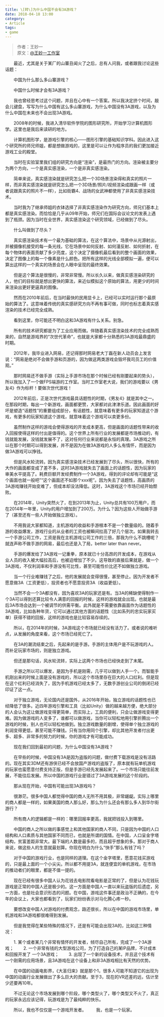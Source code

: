 ```yaml
---
title: \[转\]为什么中国不会有3A游戏？
date: 2018-04-18 13:00
category:
- Article
tags:
- game
---
```

>作者：王妙一  
>原文：[@王妙一工作室](https://weibo.com/5670174557/GcoMTaB5m?type=repost)

　　最近，尤其是关于某厂的山寨丑闻火了之后，总有人问我，或者跟我讨论这些话题：

　　中国为什么那么多山寨游戏？

　　中国什么时候才会有3A游戏？

　　我也曾经思考过这个问题，并且在心中有一个答案。所以我决定挤个时间，敲会儿键盘，写写为什么中国有这么多山寨游戏，为什么中国没有3A游戏，以及为什么中国在未来也不会出现3A游戏。

　　2008年的时候，我进入清华软件学院的图形研究所，开始学习计算机图形学。这里也是我后来读研的地方。

　　计算机图形学，是游戏引擎的核心——图形引擎的基础知识学科。因此进入这个研究所的师兄师姐，都是想做游戏的，这里是可以让作为程序员的我们更加接近游戏工业的殿堂。

　　当时在实验室里我们组的研究方向是“渲染”，是最热门的方向。渲染被主要分为两个方向，一个是真实感渲染，一个是非真实感渲染。

​　　简单来说，真实感渲染就是研究怎么把一个3D场景渲染得和真实的照片一样，而非真实感渲染就是研究怎么把一个3D场景/照片/视频渲染成跟画一样（或者说跟真实的照片不一样），比如街霸4、战场的女武神都使用了非真实感渲染技术。

　　当时我为了继承师姐的衣钵选择了非真实感渲染作为研究方向，师兄们基本上都是真实感渲染。而恰恰是几乎从09年开始，师兄们在国际会议论文的发表上遇到了瓶颈。因为当时在全世界，真实感渲染这个研究领域，已经做到了尽头。

　　什么叫做到了尽头？

　　真实感渲染技术有一个最为基础的算法，在这个算法中，场景中从光源射出，并被摄像机接受的每一条光线，它在场景中如何反射、如何漫反射、如何折射，在每个物体的表面贡献了多少亮度，这个决定了摄像机最后看到的整个画面的效果，决定了图像上的每一个像素是什么颜色。把所有这样的光线全部模拟一遍，便可以算出这样的一个真实的场景会在人眼中呈现的最终效果。

　　但是这个算法是很慢的，非常非常慢。所以长久以来，做真实感渲染研究的人，他们的目标就是想出更快的算法，来近似模拟这个原始的算法，用更少的时间来渲染出更好更逼真的图像。

　　然而在2010年前后，在当时最快的民用显卡上，已经可以实时运行那个最原始的算法了。这意味着传统的真实感研究方向不再有事可做，同时也标志着真实感渲染的技术已经完全成熟。

　　看到这里，你可能还不明白这和3A游戏有什么关系。别急。

　　所有的技术研究都是为了工业应用而做。伴随着真实感渲染技术的完全成熟而来的，自然是游戏界的“次世代革命”，也就是大家都十分熟悉的3A游戏最鼎盛的时期。

　　2012年，我毕业进入网易，还记得那时网易老大丁磊在新人动员会上发言说：“网易是绝对不会做手游和页游的，因为做这两类游戏会毁坏我司员工的价值观。”

　　那时网易还不做手游（实际上手游市场在那个时候已经有刚要起来的势头），所以我加入了一个做FPS端游的工作室。当时工作室老大说，我们的游戏要以《男友4》作为标杆！要做次世代游戏！

　　2012年前后，正是次世代游戏最具话题性的时期，《男友4》就是其中之一。在那段时期，每出一个新游戏，画面都更赞，大家都对此津津乐道。因此画面的好坏是塑造“话题性”的重要组成部分，有话题性，就意味着有更多的玩家知道这个游戏，有更多的玩家知道这个游戏，就意味着这个游戏可以卖更多份。

　　虽然制作这样的游戏会使得游戏的开发成本更高，但是画面的话题性带来的收入回报使得这样的付出是值得的。这个世界上所有行业的发展都是市场推动的，有钱就能发展，没钱就发展不了，这对任何行业来说都是永恒的真理。3A游戏之所以在那个时期可以得到发展，并不是因为在做3A游戏的人多么有情怀，而是因为做3A游戏可以挣钱。

　　但是风水轮流转。因为真实感渲染技术已经发展到了尽头，所以很快，所有的大作的画面都变成了差不多，这时3A游戏就失去了画面上的话题性，因为玩家的审美水平提高了。耗费巨额开发经费制作一个3A游戏，得到的评论却有可能是“这个画面也就一般吧”“这个画面还不如那个xxx呢”。因为失去了话题性，高画质的3A游戏赚钱开始变难了，但成本却没法降低。这时，3A游戏这个市场已经开始颓败。

　　在2014年，Unity突然火了，在到2013年为止，Unity总共有100万用户，而在2014年一年里，Unity的用户增加到了200万。为什么？因为这些人开始做手游了（甚至还有一些人开始做独立游戏）。

　　不用我说大家都知道，主机游戏的收益和手游根本不是一个数量级的。随着手游的收益爆发，游戏行业的从业者的工资也被瞬间拉高了好几个层次。如果我转去一个手游公司工作，工资是我在主机游戏公司工作的三倍，那我为什么不跳槽呢？就连声称不做手游的网易，最后也还是入了局，better later than never。

　　手游的爆发给了3A游戏一记重拳，原本就已十分高昂的开发成本，在游戏从业人员的收入被大幅拉高后，也被迫增加了不少。这导致的直接后果就是，做一个3A游戏，不仅利润率和手游没有可比性，甚至可能性价比还不如做独立游戏。

　　当一个行业难赚钱了之后，他的发展就会变得很慢，甚至停止。因为开发者不愿意做3A（工资更低），投资者也不愿意投资3A（收益更低）。

　　当然不会一个3A都没有，因为喜欢3A的玩家还是有。当3A的稀缺使得制作一个3A可以得到还算比较令人满意的回报的时候，这样的游戏就会出现。也就是最后3A市场会达到一个被调节的供需平衡。此外就是不需要依靠画面作为话题性的3A游戏，比如各种年货，它可以通过其他方面的话题性（比如系列的忠实玩家买单）获得不错的回报，这样的游戏也是比较容易存续的。

　　所以，在2014年的时候，3A游戏这个市场就已经没有活力了。或者说的难听点，从发展的角度来看，这个市场已经死亡了。

　　在3A的潮流结束之后，先起来的是手游。手游的主体用户是不玩游戏的人。而补足玩家市场的，则是独立游戏。

　　但还是那句话，风水轮流转，实际上这两个市场也已经快走到了末尾。

　　手游之所以可以爆发，是因为手机是刚需，几乎可以做到人手一个。而智能手机刚出来的时候上面是没有游戏的，所以这个市场里存在巨大的人口红利。但是现在这个红利已经消失了，因为手机游戏已经太多了，无数手游创业公司的倒闭已经印证了这一点。

　　对于独立游戏，无论国内还是国外，从2016年开始，独立游戏的话题性也已经降低了很多。近四年游戏引擎和工具（比如Unity）做的越来越方便，绝大部分的人会认为这让做游戏变得更简单，而实际上，工具的便利，只会让做游戏变得更难。因为做游戏的人变多了，谁都可以做游戏，当你可以轻松地用引擎折腾出一个游戏的时候，别人也可以轻松地做到。独立游戏数量的剧增，使得单个独立游戏的利润变得更低，甚至可能不赚钱。只有当你用同个引擎，却比其他开发者付出更多、超多、非常多的努力的时候，你的游戏才有可能成功。

　　现在我们回到最初的问题，为什么中国没有3A游戏？

　　在早些的时候，中国没有3A是因为盗版的问题，做付费下载游戏是没有活路的。现在其实3DM还有游侠已经不会放国产游戏的盗版了，原本就有玩单机游戏的玩家也蛮愿意付费支持正版，但是手游已经先发展起来了。一个市场只能往前发展，不能往后发展。所以中国的游戏行业是错过了3A游戏发展的这个阶段的。

　　那从现在开始，中国有可能出现3A游戏吗？

　　很渺茫。很多中国人都觉得中国的商人无所不用其极，非常龌龊。实际上哪里的商人都是一样的，如果美国的商人那么好，那么为什么还会有那么多人到华尔街游行？

　　所有商人的逻辑都是一样的：哪里回报率更高，我就把钱投入到哪里。

　　中国的商人之所以做的事感觉上和其他国家的商人不同，只是因为中国的人口结构和人口素质与其他国家不同而已，也就是所谓的国情。在中国，人口呈金字塔结构，贫富差距非常大。最下端的人数是最多的，而且超乎想象的多。那对于商人来说，做这些人的生意就最划算。你现在明白为什么“快手”那么有钱了吗？

　　对于中国的游戏行业，也是同样的道理。在这个金字塔里，愿意花钱买游戏的，只是最上面的一个小尖尖。所以都不用提3A，就连便宜的单机游戏，在市场的推动者们的眼里，都是不值一提的。

　　现在已经有很多中国人认为花钱去电影院看电影是正常的了，但是认为花钱玩游戏是正常的中国人还是极少的。这一方面是中国人一直以来玩盗版的后遗症，另一方面，也是社会意识形态的问题。在中国，游戏这件事还是政治不正确的，在今年的会议上，大家也都看到了，玩家们纷纷表示对马化腾心疼一秒。

　　要想改变中国人对游戏的付费观念，路还很长，所以在中国的游戏市场里，单机游戏和3A游戏都很难得到发展。

　　但是我觉得在某些特殊的情况下，还是有可能会出现3A的，比如这三种情况：

　　1.  某个或者某几个非常有情怀的开发者，倾尽自己所有，完成了一个3A游戏；
　　2.  一个非常有钱的大型游戏公司，为了打造自己的某IP品牌，不计成本和回报开发了 一个3A游戏；
　　3.  出现了一个新的设备技术，并且这个技术有一个刚需的应用场景，且3A游戏在这个设备上和非3A游戏相比有天然的优势。

　　在中国的动画电影界，《大圣归来》就是那个1，很多人可能不知道它的出现为中国的动画行业发展做出了多么巨大的贡献。至于3，现在的VR还差的远，估计至少还要再10年。

　　不过无论这个市场发展到哪个阶段，哪个类型火了，哪个类型又不火了，真正的玩家永远应该记得，玩游戏是为了最纯粹的快乐。

　　所以，我也不仅仅是一个游戏开发者。
　　我，也是一个玩家。​​​​